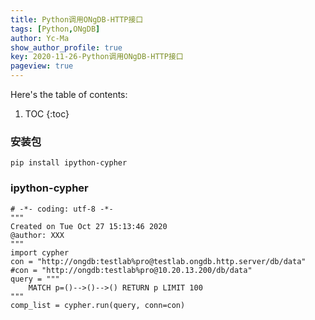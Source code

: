 ```yaml
---
title: Python调用ONgDB-HTTP接口
tags: [Python,ONgDB]
author: Yc-Ma
show_author_profile: true
key: 2020-11-26-Python调用ONgDB-HTTP接口
pageview: true
---
```


Here's the table of contents:
1. TOC
{:toc}

### 安装包
```
pip install ipython-cypher
```

### ipython-cypher
```
# -*- coding: utf-8 -*-
"""
Created on Tue Oct 27 15:13:46 2020
@author: XXX
"""
import cypher
con = "http://ongdb:testlab%pro@testlab.ongdb.http.server/db/data"
#con = "http://ongdb:testlab%pro@10.20.13.200/db/data"
query = """
    MATCH p=()-->()-->() RETURN p LIMIT 100
"""
comp_list = cypher.run(query, conn=con)
```



